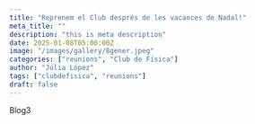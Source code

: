 ```yaml
---
title: "Reprenem el Club després de les vacances de Nadal!"
meta_title: ""
description: "this is meta description"
date: 2025-01-08T05:00:00Z
image: "/images/gallery/8gener.jpeg"
categories: ["reunions", "Club de Física"]
author: "Júlia López"
tags: ["clubdefisica", "reunions"]
draft: false
---
```


Blog3

